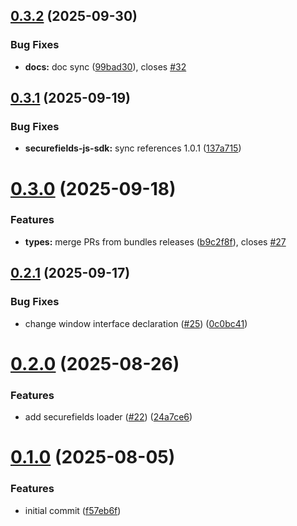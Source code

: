 ## [0.3.2](https://github.com/UpStreamPay/web-sdk/compare/v0.3.1...v0.3.2) (2025-09-30)


### Bug Fixes

* **docs:** doc sync  ([99bad30](https://github.com/UpStreamPay/web-sdk/commit/99bad3017ea791775b55d1897c677768cad1853d)), closes [#32](https://github.com/UpStreamPay/web-sdk/issues/32)



## [0.3.1](https://github.com/UpStreamPay/web-sdk/compare/v0.3.0...v0.3.1) (2025-09-19)


### Bug Fixes

* **securefields-js-sdk:** sync references 1.0.1 ([137a715](https://github.com/UpStreamPay/web-sdk/commit/137a715b9f74729c7a628243df76c0be2e893a91))



# [0.3.0](https://github.com/UpStreamPay/web-sdk/compare/v0.2.1...v0.3.0) (2025-09-18)


### Features

* **types:** merge PRs from bundles releases ([b9c2f8f](https://github.com/UpStreamPay/web-sdk/commit/b9c2f8f6192d65cfc5b4cb7544accfd7aa555686)), closes [#27](https://github.com/UpStreamPay/web-sdk/issues/27)



## [0.2.1](https://github.com/UpStreamPay/web-sdk/compare/v0.2.0...v0.2.1) (2025-09-17)


### Bug Fixes

* change window interface declaration ([#25](https://github.com/UpStreamPay/web-sdk/issues/25)) ([0c0bc41](https://github.com/UpStreamPay/web-sdk/commit/0c0bc418e6db9292d8f43e81996b54c8677f2738))



# [0.2.0](https://github.com/UpStreamPay/web-sdk/compare/v0.1.0...v0.2.0) (2025-08-26)


### Features

* add securefields loader ([#22](https://github.com/UpStreamPay/web-sdk/issues/22)) ([24a7ce6](https://github.com/UpStreamPay/web-sdk/commit/24a7ce6cb046cd07f9fdd3bcfb4c05668e7e7935))



# [0.1.0](https://github.com/UpStreamPay/web-sdk/compare/f57eb6f2b493b79633c2928861a41725b5e27183...v0.1.0) (2025-08-05)


### Features

* initial commit ([f57eb6f](https://github.com/UpStreamPay/web-sdk/commit/f57eb6f2b493b79633c2928861a41725b5e27183))




